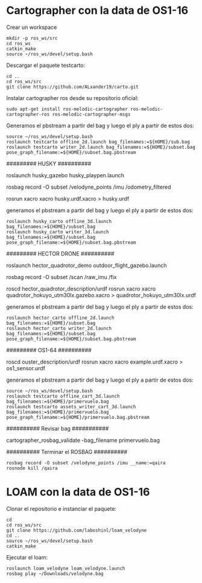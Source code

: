# Cartographer con la data de OS1-16

Crear un workspace
```
mkdir -p ros_ws/src
cd ros_ws
catkin_make
source ~/ros_ws/devel/setup.bash
```

Descargar el paquete testcarto:
```
cd ..
cd ros_ws/src
git clone https://github.com/ALxander19/carto.git
```

Instalar cartographer ros desde su repositorio oficial:
```
sudo apt-get install ros-melodic-cartographer ros-melodic-cartographer-ros ros-melodic-cartographer-msgs
```

Generamos el pbstream a partir del bag y luego el ply a partir de estos dos:
```
source ~/ros_ws/devel/setup.bash
roslaunch testcarto offline_2d.launch bag_filenames:=${HOME}/sub.bag
roslaunch testcarto writer_2d.launch bag_filenames:=${HOME}/subset.bag pose_graph_filename:=${HOME}/subset.bag.pbstream
```

######### HUSKY ##########

roslaunch husky_gazebo husky_playpen.launch

rosbag record -O subset /velodyne_points /imu /odometry_filtered

rosrun xacro xacro husky.urdf.xacro > husky.urdf

generamos el pbstream a partir del bag y luego el ply a partir de estos dos:
```
roslaunch husky_carto offline_3d.launch bag_filenames:=${HOME}/subset.bag
roslaunch husky_carto writer_3d.launch bag_filenames:=${HOME}/subset.bag pose_graph_filename:=${HOME}/subset.bag.pbstream
```
######### HECTOR DRONE ##########

roslaunch hector_quadrotor_demo outdoor_flight_gazebo.launch

rosbag record -O subset /scan /raw_imu /fix

roscd hector_quadrotor_description/urdf
rosrun xacro xacro quadrotor_hokuyo_utm30lx.gazebo.xacro > quadrotor_hokuyo_utm30lx.urdf

generamos el pbstream a partir del bag y luego el ply a partir de estos dos:
```
roslaunch hector_carto offline_2d.launch bag_filenames:=${HOME}/subset.bag
roslaunch hector_carto writer_2d.launch bag_filenames:=${HOME}/subset.bag pose_graph_filename:=${HOME}/subset.bag.pbstream
```
######### OS1-64 ##########

roscd ouster_description/urdf
rosrun xacro xacro example.urdf.xacro > os1_sensor.urdf

generamos el pbstream a partir del bag y luego el ply a partir de estos dos:
```
source ~/ros_ws/devel/setup.bash
roslaunch testcarto offline_cart_3d.launch bag_filenames:=${HOME}/primervuelo.bag
roslaunch testcarto assets_writer_cart_3d.launch bag_filenames:=${HOME}/primervuelo.bag pose_graph_filename:=${HOME}/primervuelo.bag.pbstream
```
########## Revisar bag ###########

cartographer_rosbag_validate -bag_filename primervuelo.bag

########## Terminar el ROSBAG ##########
```
rosbag record -O subset /velodyne_points /imu __name:=qaira
rosnode kill /qaira
```

# LOAM con la data de OS1-16

Clonar el repositorio e instanciar el paquete:
```
cd
cd ros_ws/src
git clone https://github.com/laboshinl/loam_velodyne
cd ..
source ~/ros_ws/devel/setup.bash
catkin_make
```

Ejecutar el loam:
```
roslaunch loam_velodyne loam_velodyne.launch
rosbag play ~/Downloads/velodyne.bag 
```


